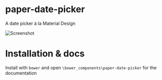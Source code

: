 paper-date-picker
=================

A date picker à la Material Design

![Screenshot](https://cloud.githubusercontent.com/assets/46602/5097819/2a8c8864-6f7f-11e4-9a72-0ca9c0ddedf1.png)

Installation & docs
===

Install with `bower` and open `\bower_components\paper-date-picker` for the documentation
